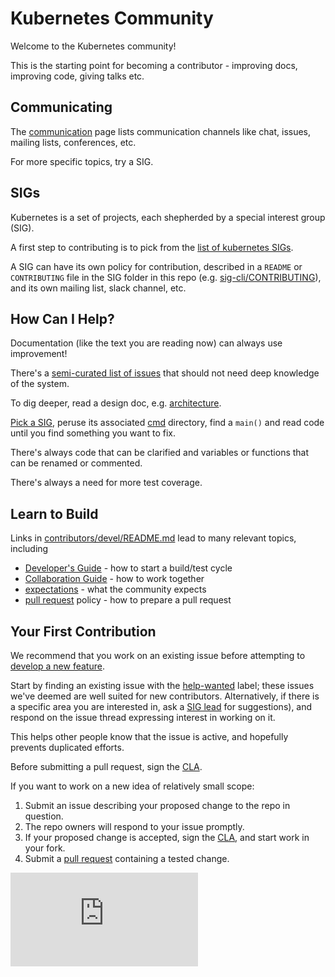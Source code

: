 # Kubernetes Community

Welcome to the Kubernetes community!

This is the starting point for becoming a contributor - improving docs, improving code, giving talks etc.

## Communicating

The [communication](communication.md) page lists communication channels like chat,
issues, mailing lists, conferences, etc.

For more specific topics, try a SIG.

## SIGs

Kubernetes is a set of projects, each shepherded by a special interest group (SIG).
 
A first step to contributing is to pick from the [list of kubernetes SIGs](sig-list.md).

A SIG can have its own policy for contribution, 
described in a `README` or `CONTRIBUTING` file in the SIG
folder in this repo (e.g. [sig-cli/CONTRIBUTING](sig-cli/CONTRIBUTING.md)),
and its own mailing list, slack channel, etc.
  
## How Can I Help?

Documentation (like the text you are reading now) can
always use improvement!

There's a [semi-curated list of issues][help-wanted]
that should not need deep knowledge of the system. 

To dig deeper, read a design doc, e.g. [architecture].

[Pick a SIG](sig-list.md), peruse its associated [cmd] directory,
find a `main()` and read code until you find something you want to fix.

There's always code that can be clarified and variables
or functions that can be renamed or commented.

There's always a need for more test coverage.

## Learn to Build

Links in [contributors/devel/README.md](contributors/devel/README.md)
lead to many relevant topics, including
 * [Developer's Guide] - how to start a build/test cycle
 * [Collaboration Guide] - how to work together
 * [expectations] - what the community expects
 * [pull request] policy - how to prepare a pull request

## Your First Contribution

We recommend that you work on an existing issue before attempting
to [develop a new feature]. 

Start by finding an existing issue with the [help-wanted] label; 
these issues we've deemed are well suited for new contributors.
Alternatively, if there is a specific area you are interested in, 
ask a [SIG lead](sig-list.md) for suggestions), and respond on the
issue thread expressing interest in working on it. 
 
This helps other people know that the issue is active, and
hopefully prevents duplicated efforts.

Before submitting a pull request, sign the [CLA].

If you want to work on a new idea of relatively small scope:

  1. Submit an issue describing your proposed change to the repo in question.
  1. The repo owners will respond to your issue promptly.
  1. If your proposed change is accepted,
     sign the [CLA],
     and start work in your fork.
  1. Submit a [pull request] containing a tested change.


[architecture]: https://github.com/kubernetes/community/blob/master/contributors/design-proposals/architecture/architecture.md
[cmd]: https://github.com/kubernetes/kubernetes/tree/master/cmd
[CLA]: CLA.md
[Collaboration Guide]: contributors/devel/collab.md
[Developer's Guide]: contributors/devel/development.md
[develop a new feature]: https://github.com/kubernetes/features
[expectations]: contributors/devel/community-expectations.md
[help-wanted]: https://github.com/kubernetes/kubernetes/issues?q=is%3Aopen+is%3Aissue+label%3Ahelp-wanted
[pull request]: contributors/devel/pull-requests.md

[![Analytics](https://kubernetes-site.appspot.com/UA-36037335-10/GitHub/CONTRIBUTING.md?pixel)]()

